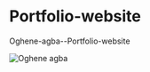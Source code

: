 # Portfolio-website
Oghene-agba--Portfolio-website

![Oghene agba](https://user-images.githubusercontent.com/72680556/184540192-654887ca-e4d5-47b9-9add-72b9d1dd743d.png)
